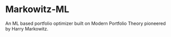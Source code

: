 # Markowitz-ML
An ML based portfolio optimizer built on Modern Portfolio Theory pioneered by Harry Markowitz.
